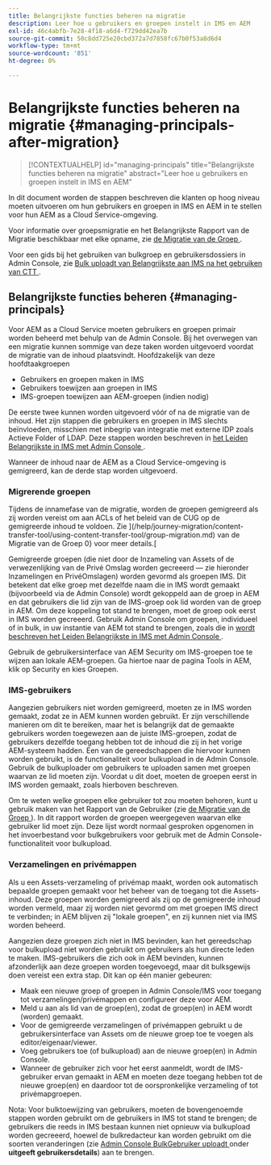 ```yaml
---
title: Belangrijkste functies beheren na migratie
description: Leer hoe u gebruikers en groepen instelt in IMS en AEM
exl-id: 46c4abfb-7e28-4f18-a6d4-f729dd42ea7b
source-git-commit: 50c8dd725e20cbd372a7d7858fc67b0f53a8d6d4
workflow-type: tm+mt
source-wordcount: '851'
ht-degree: 0%

---
```


# Belangrijkste functies beheren na migratie {#managing-principals-after-migration}

>[!CONTEXTUALHELP]
>id="managing-principals"
>title="Belangrijkste functies beheren na migratie"
>abstract="Leer hoe u gebruikers en groepen instelt in IMS en AEM"

In dit document worden de stappen beschreven die klanten op hoog niveau moeten uitvoeren om hun gebruikers en groepen in IMS en AEM in te stellen voor hun AEM as a Cloud Service-omgeving.

Voor informatie over groepsmigratie en het Belangrijkste Rapport van de Migratie beschikbaar met elke opname, zie [ de Migratie van de Groep ](/help/journey-migration/content-transfer-tool/using-content-transfer-tool/group-migration.md).

Voor een gids bij het gebruiken van bulkgroep en gebruikersdossiers in Admin Console, zie [ Bulk uploadt van Belangrijkste aan IMS na het gebruiken van CTT ](/help/journey-migration/content-transfer-tool/using-content-transfer-tool/bulk-principal-uploading.md).

## Belangrijkste functies beheren {#managing-principals}

Voor AEM as a Cloud Service moeten gebruikers en groepen primair worden beheerd met behulp van de Admin Console.  Bij het overwegen van een migratie kunnen sommige van deze taken worden uitgevoerd voordat de migratie van de inhoud plaatsvindt.  Hoofdzakelijk van deze hoofdtaakgroepen

* Gebruikers en groepen maken in IMS
* Gebruikers toewijzen aan groepen in IMS
* IMS-groepen toewijzen aan AEM-groepen (indien nodig)

De eerste twee kunnen worden uitgevoerd vóór of na de migratie van de inhoud.  Het zijn stappen die gebruikers en groepen in IMS slechts beïnvloeden, misschien met inbegrip van integratie met externe IDP zoals Actieve Folder of LDAP.  Deze stappen worden beschreven in [ het Leiden Belangrijkste in IMS met Admin Console ](/help/journey-migration/managing-principals.md).

Wanneer de inhoud naar de AEM as a Cloud Service-omgeving is gemigreerd, kan de derde stap worden uitgevoerd.

### Migrerende groepen

Tijdens de innamefase van de migratie, worden de groepen gemigreerd als zij worden vereist om aan ACLs of het beleid van de CUG op de gemigreerde inhoud te voldoen.  Zie ](/help/journey-migration/content-transfer-tool/using-content-transfer-tool/group-migration.md) van de Migratie van de Groep 0} voor meer details.[

Gemigreerde groepen (die niet door de Inzameling van Assets of de verwezenlijking van de Privé Omslag worden gecreeerd — zie hieronder Inzamelingen en PrivéOmslagen) worden gevormd als groepen IMS.  Dit betekent dat elke groep met dezelfde naam die in IMS wordt gemaakt (bijvoorbeeld via de Admin Console) wordt gekoppeld aan de groep in AEM en dat gebruikers die lid zijn van de IMS-groep ook lid worden van de groep in AEM.  Om deze koppeling tot stand te brengen, moet de groep ook eerst in IMS worden gecreeerd.  Gebruik Admin Console om groepen, individueel of in bulk, in uw instantie van AEM tot stand te brengen, zoals die in [ wordt beschreven het Leiden Belangrijkste in IMS met Admin Console ](/help/journey-migration/managing-principals.md).

Gebruik de gebruikersinterface van AEM Security om IMS-groepen toe te wijzen aan lokale AEM-groepen. Ga hiertoe naar de pagina Tools in AEM, klik op Security en kies Groepen.

### IMS-gebruikers

Aangezien gebruikers niet worden gemigreerd, moeten ze in IMS worden gemaakt, zodat ze in AEM kunnen worden gebruikt.  Er zijn verschillende manieren om dit te bereiken, maar het is belangrijk dat de gemaakte gebruikers worden toegewezen aan de juiste IMS-groepen, zodat de gebruikers dezelfde toegang hebben tot de inhoud die zij in het vorige AEM-systeem hadden.  Een van de gereedschappen die hiervoor kunnen worden gebruikt, is de functionaliteit voor bulkupload in de Admin Console. Gebruik de bulkuploader om gebruikers te uploaden samen met groepen waarvan ze lid moeten zijn.  Voordat u dit doet, moeten de groepen eerst in IMS worden gemaakt, zoals hierboven beschreven.

Om te weten welke groepen elke gebruiker tot zou moeten behoren, kunt u gebruik maken van het Rapport van de Gebruiker (zie [ de Migratie van de Groep ](/help/journey-migration/content-transfer-tool/using-content-transfer-tool/group-migration.md)).  In dit rapport worden de groepen weergegeven waarvan elke gebruiker lid moet zijn. Deze lijst wordt normaal gesproken opgenomen in het invoerbestand voor bulkgebruikers voor gebruik met de Admin Console-functionaliteit voor bulkupload.

### Verzamelingen en privémappen

Als u een Assets-verzameling of privémap maakt, worden ook automatisch bepaalde groepen gemaakt voor het beheer van de toegang tot die Assets-inhoud.  Deze groepen worden gemigreerd als zij op de gemigreerde inhoud worden vermeld, maar zij worden niet gevormd om met groepen IMS direct te verbinden; in AEM blijven zij &quot;lokale groepen&quot;, en zij kunnen niet via IMS worden beheerd.

Aangezien deze groepen zich niet in IMS bevinden, kan het gereedschap voor bulkupload niet worden gebruikt om gebruikers als hun directe leden te maken.  IMS-gebruikers die zich ook in AEM bevinden, kunnen afzonderlijk aan deze groepen worden toegevoegd, maar dit bulksgewijs doen vereist een extra stap.  Dit kan op één manier gebeuren:
* Maak een nieuwe groep of groepen in Admin Console/IMS voor toegang tot verzamelingen/privémappen en configureer deze voor AEM.
* Meld u aan als lid van de groep(en), zodat de groep(en) in AEM wordt (worden) gemaakt.
* Voor de gemigreerde verzamelingen of privémappen gebruikt u de gebruikersinterface van Assets om de nieuwe groep toe te voegen als editor/eigenaar/viewer.
* Voeg gebruikers toe (of bulkupload) aan de nieuwe groep(en) in Admin Console.
* Wanneer de gebruiker zich voor het eerst aanmeldt, wordt de IMS-gebruiker ervan gemaakt in AEM en moeten deze toegang hebben tot de nieuwe groep(en) en daardoor tot de oorspronkelijke verzameling of tot privémapgroepen.

Nota: Voor bulktoewijzing van gebruikers, moeten de bovengenoemde stappen worden gebruikt om de gebruikers in IMS tot stand te brengen; de gebruikers die reeds in IMS bestaan kunnen niet opnieuw via bulkupload worden gecreeerd, hoewel de bulkredacteur kan worden gebruikt om die soorten veranderingen (zie [ Admin Console BulkGebruiker uploadt ](https://helpx.adobe.com/enterprise/using/bulk-upload-users.html) onder **uitgeeft gebruikersdetails**) aan te brengen.
